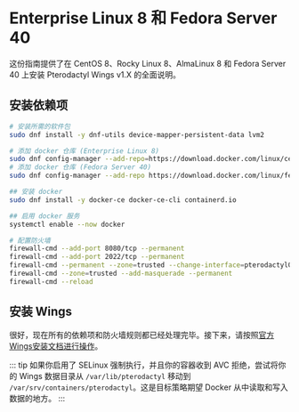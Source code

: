 # Enterprise Linux 8 和 Fedora Server 40
这份指南提供了在 CentOS 8、Rocky Linux 8、AlmaLinux 8 和 Fedora Server 40 上安装 Pterodactyl Wings v1.X 的全面说明。

## 安装依赖项

```bash
# 安装所需的软件包
sudo dnf install -y dnf-utils device-mapper-persistent-data lvm2

# 添加 docker 仓库 (Enterprise Linux 8)
sudo dnf config-manager --add-repo=https://download.docker.com/linux/centos/docker-ce.repo
# 添加 docker 仓库 (Fedora Server 40)
sudo dnf config-manager --add-repo https://download.docker.com/linux/fedora/docker-ce.repo

## 安装 docker
sudo dnf install -y docker-ce docker-ce-cli containerd.io

## 启用 docker 服务
systemctl enable --now docker

# 配置防火墙
firewall-cmd --add-port 8080/tcp --permanent
firewall-cmd --add-port 2022/tcp --permanent
firewall-cmd --permanent --zone=trusted --change-interface=pterodactyl0
firewall-cmd --zone=trusted --add-masquerade --permanent
firewall-cmd --reload
```

## 安装 Wings
很好，现在所有的依赖项和防火墙规则都已经处理完毕。接下来，请按照[官方Wings安装文档进行操作](/wings/1.0/installing.html#启用虚拟内存)。

::: tip
如果你启用了 SELinux 强制执行，并且你的容器收到 AVC 拒绝，尝试将你的 Wings 数据目录从 `/var/lib/pterodactyl` 移动到 `/var/srv/containers/pterodactyl`。这是目标策略期望 Docker 从中读取和写入数据的地方。
:::
